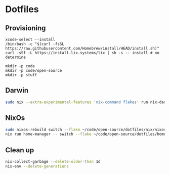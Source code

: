 # Dotfiles

## Provisioning

```bahs
xcode-select --install
/bin/bash -c "$(curl -fsSL https://raw.githubusercontent.com/Homebrew/install/HEAD/install.sh)"
curl -sSf -L https://install.lix.systems/lix | sh -s -- install # no determine

mkdir -p code
mkdir -p code/open-source
mkdir -p stuff
```

## Darwin

```bash
sudo nix --extra-experimental-features 'nix-command flakes' run nix-darwin -- switch --flake ~/code/open-source/dotfiles/nix-darwin
```

## NixOs

```bash
sudo nixos-rebuild switch --flake ~/code/open-source/dotfiles/nix/nixos
nix run home-manager -- switch --flake ~/code/open-source/dotfiles/home-manager/nixos
```

## Clean up
```bash
nix-collect-garbage --delete-older-than 1d
nix-env --delete-generations
```
